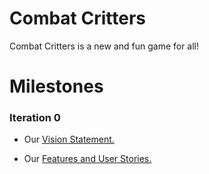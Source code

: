 # Combat Critters

Combat Critters is a new and fun game for all!

# Milestones

### Iteration 0

- Our [Vision Statement.](https://code.cs.umanitoba.ca/comp3350-winter2024/internetenemies-a02-10/-/blob/main/Documents/VisionStatement.md)

- Our [Features and User Stories.](https://code.cs.umanitoba.ca/comp3350-winter2024/internetenemies-a02-10/-/issues)